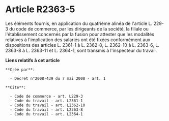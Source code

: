 # Article R2363-5

Les éléments fournis, en application du quatrième alinéa de l'article L. 229-3 du code de commerce, par les dirigeants de la
société, la filiale ou l'établissement concernés par la fusion pour attester que les modalités relatives à l'implication des
salariés ont été fixées conformément aux dispositions des articles L. 2361-1 à L. 2362-8, L. 2362-10 à L. 2363-6, 
L. 2363-8 à L. 2363-11 et L. 2364-1, sont transmis à l'inspecteur du travail.

**Liens relatifs à cet article**

	**Créé par**:

	  - Décret n°2008-439 du 7 mai 2008 - art. 1

	**Cite**:

	  - Code de commerce - art. L229-3
	  - Code du travail - art. L2361-1
	  - Code du travail - art. L2362-10
	  - Code du travail - art. L2363-8
	  - Code du travail - art. L2364-1
